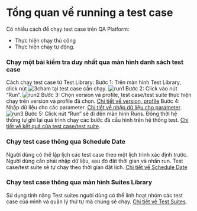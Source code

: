 # Tổng quan về running a test case
Có nhiều cách để chạy test case trên QA Platform:
- Thực hiện chạy thủ công 
- Thực hiện chạy tự động. 

### Chạy một bài kiểm tra duy nhất qua màn hình danh sách test case
Cách chạy test case từ Test Library:
Bước 1:	Trên màn hình Test Library, click nút ![3cham](https://user-images.githubusercontent.com/105435351/197712800-e7477333-f50b-4ae1-8f61-e1970644ac52.png)   tại test case cần chạy.
![run1](https://user-images.githubusercontent.com/105435351/197713158-a21218ad-fa7e-40c1-961f-2fefeace945b.png)
Bước 2:	Click vào nút “Run”.
![run2](https://user-images.githubusercontent.com/105435351/197713499-745de154-2508-4ce3-93cd-a235d80b357d.png)
Bước 3:	Chọn version và profile, test case/test suite thực hiện chạy trên version và profile đã chọn. [Chi tiết về version, profile]()
Bước 4:	Nhập dữ liệu cho các parameter. [Chi tiết về nhập dữ liệu cho parameter]().
![run3](https://user-images.githubusercontent.com/105435351/197713682-69137157-6aa1-4544-9e9d-56d549cc1e7f.png)
Bước 5:	Click nút “Run” sẽ đi đến màn hình Runs. Đồng thời hệ thống tự ghi lại quá trình chạy các bước đã cấu hình trên hệ thống test. [Chi tiết về kết quả của test case/test suite]().

### Chạy test case thông qua Schedule Date
Người dùng có thể lập lịch các test case theo một lịch trình xác định trước. Người dùng cần phải nhập dữ liệu, sau đó đặt thời gian và nhấn run. Test case/test suite sẽ tự chạy theo thời gian đặt lịch. [Chi tiết về Schedule Date]()

### Chạy test case thông qua màn hình Suites Library
Sử dụng tính năng Test suites người dùng có thể linh hoạt nhóm các test case của mình và quản lý thứ tự mà chúng sẽ chạy. [Chi tiết về Test Suites]().